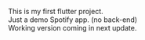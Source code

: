 This is my first flutter project.
<br>
Just a demo Spotify app.
(no back-end)
<br>
Working version coming in next update.
